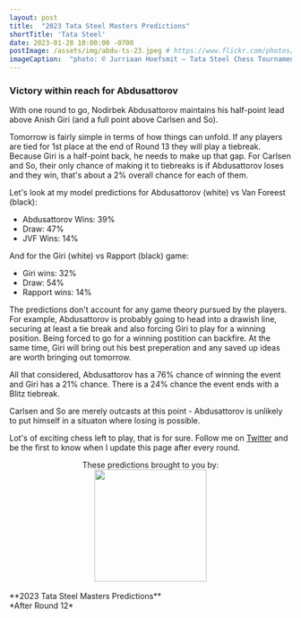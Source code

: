 ```yaml
---
layout: post
title:  "2023 Tata Steel Masters Predictions"
shortTitle: 'Tata Steel'
date: 2023-01-28 10:00:00 -0700
postImage: /assets/img/abdu-ts-23.jpeg # https://www.flickr.com/photos/fide/51782665101/in/photolist-2mTRGfH-2mF3T2E-2mFPiS8-2mGLprG-2mFPiSP-2mGHx2B-2mFraoE-2mH8cTG-2mGWPqT-2mbnW9r-2mbMGAE-2mFFqui-2mFTz2N-2mUmAc9-2mGhtwZ-2mbC9n9-2mFRHrs-2mFDYtd-2mGjizs-2mHa4JP-2mbihND-2mHccpR-2mGKNVX-2mGrZgb-2mbKy8k-2mGp2pN-2mGQHfx-2mbNKm2-2mGoSmJ-2mGoSoC-2mFRfug-2mFRfqP-2mFUBEj-2mFVCsk-2mFSnPS-2mFVCmy-2mGrg6K-2mFJEpo-2mHbFrj-2mHbFoi-2mH9npq-2mHcFF6-2mFDgYa-2mHcbab-2mK1g2L-2mGWPuF-2mH18QK-2mGZ8oD-2mGWPwE-2mGWPM4
imageCaption:  "photo: © Jurriaan Hoefsmit – Tata Steel Chess Tournament 2023"
---
```


<style>

    .field td {padding: 3px 3px; }
    .field th {padding: 3px 3px; }
    .narrow {width: 50%; margin: auto;}
    .post-header{
        margin-bottom: 10px;
    }
    .post-title{
        margin-bottom: 10px;
    }
    .pad{
        padding: 5px;
    }
.postImage {
  display: block;
  text-align: center;
  margin-left: auto;
  margin-right: auto;
  font-size: 12px;
  max-height: 300px;
  padding-top: 0px;
}

.postImage img {
  height: auto;
  max-height: 300px;
}

.caption {
  display: block;
  text-align: center;
  margin-left: auto;
  margin-right: auto;
  font-size: 12px;
}

.yt {
  display: block;
  margin: 0 auto;
}

.chessable-logo {
display: flex;
justify-content: center;
}
.sponsor {
  text-align: center;
}


</style>
<script src="https://cdn.plot.ly/plotly-latest.min.js"></script> 

### Victory within reach for Abdusattorov

With one round to go, Nodirbek Abdusattorov maintains his half-point lead above Anish Giri (and a full point above Carlsen and So).

Tomorrow is fairly simple in terms of how things can unfold. If any players are tied for 1st place at the end of Round 13 they will play a tiebreak. Because Giri is a half-point back, he needs to make up that gap. For Carlsen and So, their only chance of making it to tiebreaks is if Abdusattorov loses and they win, that's about a 2% overall chance for each of them.

Let's look at my model predictions for Abdusattorov (white) vs Van Foreest (black):

  - Abdusattorov Wins: 39%
  - Draw: 47%
  - JVF Wins: 14%

And for the Giri (white) vs Rapport (black) game:

  - Giri wins: 32%
  - Draw: 54%
  - Rapport wins: 14%

The predictions don't account for any game theory pursued by the players. For example, Abdusattorov is probably going to head into a drawish line, securing at least a tie break and also forcing Giri to play for a winning position. Being forced to go for a winning postition can backfire. At the same time, Giri will bring out his best preperation and any saved up ideas are worth bringing out tomorrow.

All that considered, Abdusattorov has a 76% chance of winning the event and Giri has a 21% chance. There is a 24% chance the event ends with a Blitz tiebreak.

Carlsen and So are merely outcasts at this point - Abdusattorov is unlikely to put himself in a situaton where losing is possible.

Lot's of exciting chess left to play, that is for sure. Follow me on [Twitter][twit] and be the first to know when I update this page after every round.

<div class = 'sponsor' style="width:400px; margin:0 auto;">
These predictions brought to you by:
  <div class = 'chessable-logo' >
    <a href = 'https://chessable.com?utm_source=pawnalyze&utm_medium=partner' >
    <img src='/assets/img/chessable.webp' width = '200' style= "margin:0 auto;">
    </a>
  </div>
</div>

<br>
**2023 Tata Steel Masters Predictions** <br>
*After Round 12*

<div>                            <div id="6f640d07-7866-4d1d-a539-bcd1e44a86ea" class="plotly-graph-div" style="height:100%; width:100%;"></div>            <script type="text/javascript">                                    window.PLOTLYENV=window.PLOTLYENV || {};                                    if (document.getElementById("6f640d07-7866-4d1d-a539-bcd1e44a86ea")) {                    Plotly.newPlot(                        "6f640d07-7866-4d1d-a539-bcd1e44a86ea",                        [{"alignmentgroup":"True","hovertemplate":"Win %{y}%","legendgroup":"Carlsen","marker":{"color":"#2f4f4f","pattern":{"shape":""}},"name":"Carlsen","offsetgroup":"Carlsen","orientation":"v","showlegend":true,"textposition":"auto","x":["Pre","Round 1","Round 2","Round 3","Round 4","Round 5","Round 6","Round 7","Round 8","Round 9","Round 10","Round 11","Round 12"],"xaxis":"x","y":[40.2,33.0,45.5,43.2,28.5,7.2,4.8,5.3,16.8,8.2,18.0,13.28,1.98],"yaxis":"y","type":"bar"},{"alignmentgroup":"True","hovertemplate":"Win %{y}%","legendgroup":"Ding Liren","marker":{"color":"#8b4513","pattern":{"shape":""}},"name":"Ding Liren","offsetgroup":"Ding Liren","orientation":"v","showlegend":true,"textposition":"auto","x":["Pre","Round 1","Round 2","Round 3","Round 4","Round 5","Round 6","Round 7","Round 8","Round 9"],"xaxis":"x","y":[21.8,35.1,25.3,25.2,12.1,9.3,6.8,2.5,2.7,0.1],"yaxis":"y","type":"bar"},{"alignmentgroup":"True","hovertemplate":"Win %{y}%","legendgroup":"Caruana","marker":{"color":"#006400","pattern":{"shape":""}},"name":"Caruana","offsetgroup":"Caruana","orientation":"v","showlegend":true,"textposition":"auto","x":["Pre","Round 1","Round 2","Round 3","Round 4","Round 5","Round 6","Round 7","Round 8","Round 9","Round 10","Round 11"],"xaxis":"x","y":[8.8,6.9,6.3,9.6,12.1,11.9,23.1,15.4,4.5,2.2,0.7,0.19],"yaxis":"y","type":"bar"},{"alignmentgroup":"True","hovertemplate":"Win %{y}%","legendgroup":"Giri","marker":{"color":"#000080","pattern":{"shape":""}},"name":"Giri","offsetgroup":"Giri","orientation":"v","showlegend":true,"textposition":"auto","x":["Pre","Round 1","Round 2","Round 3","Round 4","Round 5","Round 6","Round 7","Round 8","Round 9","Round 10","Round 11","Round 12"],"xaxis":"x","y":[7.6,7.4,10.9,10.9,30.2,30.1,24.0,18.0,14.4,36.4,36.0,28.22,21.43],"yaxis":"y","type":"bar"},{"alignmentgroup":"True","hovertemplate":"Win %{y}%","legendgroup":"So","marker":{"color":"#ff4500","pattern":{"shape":""}},"name":"So","offsetgroup":"So","orientation":"v","showlegend":true,"textposition":"auto","x":["Pre","Round 1","Round 2","Round 3","Round 4","Round 5","Round 6","Round 7","Round 8","Round 9","Round 10","Round 11","Round 12"],"xaxis":"x","y":[6.8,5.3,3.3,3.4,3.6,3.9,7.6,12.5,14.1,10.7,6.6,7.43,0.97],"yaxis":"y","type":"bar"},{"alignmentgroup":"True","hovertemplate":"Win %{y}%","legendgroup":"Rapport","marker":{"color":"#00ced1","pattern":{"shape":""}},"name":"Rapport","offsetgroup":"Rapport","orientation":"v","showlegend":true,"textposition":"auto","x":["Pre","Round 1","Round 2","Round 3","Round 4","Round 5","Round 6","Round 7","Round 8","Round 9","Round 10"],"xaxis":"x","y":[3.7,0.9,0.7,0.5,0.5,0.4,0.3,0.0,0.0,0.1,0.0],"yaxis":"y","type":"bar"},{"alignmentgroup":"True","hovertemplate":"Win %{y}%","legendgroup":"Aronian","marker":{"color":"#ffd700","pattern":{"shape":""}},"name":"Aronian","offsetgroup":"Aronian","orientation":"v","showlegend":true,"textposition":"auto","x":["Pre","Round 1","Round 2","Round 3","Round 4","Round 5","Round 6","Round 7","Round 8","Round 9","Round 10","Round 11"],"xaxis":"x","y":[3.4,4.0,2.4,2.0,3.3,7.8,8.5,5.0,3.9,1.4,0.7,0.19],"yaxis":"y","type":"bar"},{"alignmentgroup":"True","hovertemplate":"Win %{y}%","legendgroup":"Gukesh D","marker":{"color":"#c71585","pattern":{"shape":""}},"name":"Gukesh D","offsetgroup":"Gukesh D","orientation":"v","showlegend":true,"textposition":"auto","x":["Pre","Round 1","Round 2","Round 3","Round 4","Round 5"],"xaxis":"x","y":[1.9,0.6,0.1,0.1,0.1,0.0],"yaxis":"y","type":"bar"},{"alignmentgroup":"True","hovertemplate":"Win %{y}%","legendgroup":"Maghsoodloo","marker":{"color":"#7fff00","pattern":{"shape":""}},"name":"Maghsoodloo","offsetgroup":"Maghsoodloo","orientation":"v","showlegend":true,"textposition":"auto","x":["Pre","Round 1","Round 2","Round 3","Round 4","Round 5","Round 6","Round 7","Round 8"],"xaxis":"x","y":[1.6,1.0,1.2,0.8,0.2,0.7,0.7,0.2,0.0],"yaxis":"y","type":"bar"},{"alignmentgroup":"True","hovertemplate":"Win %{y}%","legendgroup":"Abdusattorov","marker":{"color":"#00fa9a","pattern":{"shape":""}},"name":"Abdusattorov","offsetgroup":"Abdusattorov","orientation":"v","showlegend":true,"textposition":"auto","x":["Pre","Round 1","Round 2","Round 3","Round 4","Round 5","Round 6","Round 7","Round 8","Round 9","Round 10","Round 11","Round 12"],"xaxis":"x","y":[1.5,3.4,2.6,3.0,6.9,26.7,22.2,38.9,43.2,40.7,38.0,50.69,75.62],"yaxis":"y","type":"bar"},{"alignmentgroup":"True","hovertemplate":"Win %{y}%","legendgroup":"Erigaisi Arjun","marker":{"color":"#0000ff","pattern":{"shape":""}},"name":"Erigaisi Arjun","offsetgroup":"Erigaisi Arjun","orientation":"v","showlegend":true,"textposition":"auto","x":["Pre","Round 1","Round 2","Round 3","Round 4","Round 5","Round 6","Round 7"],"xaxis":"x","y":[1.4,1.1,1.0,0.9,1.3,1.0,1.1,0.1],"yaxis":"y","type":"bar"},{"alignmentgroup":"True","hovertemplate":"Win %{y}%","legendgroup":"Keymer","marker":{"color":"#ff00ff","pattern":{"shape":""}},"name":"Keymer","offsetgroup":"Keymer","orientation":"v","showlegend":true,"textposition":"auto","x":["Pre","Round 1","Round 2","Round 3","Round 4","Round 5"],"xaxis":"x","y":[0.6,0.5,0.2,0.2,0.0,0.0],"yaxis":"y","type":"bar"},{"alignmentgroup":"True","hovertemplate":"Win %{y}%","legendgroup":"Van Foreest","marker":{"color":"#6495ed","pattern":{"shape":""}},"name":"Van Foreest","offsetgroup":"Van Foreest","orientation":"v","showlegend":true,"textposition":"auto","x":["Pre","Round 1","Round 2","Round 3","Round 4","Round 6"],"xaxis":"x","y":[0.4,0.4,0.3,0.1,0.1,0.0],"yaxis":"y","type":"bar"},{"alignmentgroup":"True","hovertemplate":"Win %{y}%","legendgroup":"Praggnanandhaa","marker":{"color":"#f5deb3","pattern":{"shape":""}},"name":"Praggnanandhaa","offsetgroup":"Praggnanandhaa","orientation":"v","showlegend":true,"textposition":"auto","x":["Pre","Round 1","Round 2","Round 3","Round 4","Round 5","Round 6","Round 7","Round 8","Round 9","Round 10"],"xaxis":"x","y":[0.4,0.3,0.3,0.1,1.2,1.1,1.0,2.1,0.5,0.2,0.0],"yaxis":"y","type":"bar"}],                        {"barmode":"relative","hovermode":"x unified","legend":{"title":{"text":"Name"},"tracegroupgap":0,"traceorder":"reversed"},"margin":{"t":60},"template":{"data":{"barpolar":[{"marker":{"line":{"color":"white","width":0.5},"pattern":{"fillmode":"overlay","size":10,"solidity":0.2}},"type":"barpolar"}],"bar":[{"error_x":{"color":"rgb(36,36,36)"},"error_y":{"color":"rgb(36,36,36)"},"marker":{"line":{"color":"white","width":0.5},"pattern":{"fillmode":"overlay","size":10,"solidity":0.2}},"type":"bar"}],"carpet":[{"aaxis":{"endlinecolor":"rgb(36,36,36)","gridcolor":"white","linecolor":"white","minorgridcolor":"white","startlinecolor":"rgb(36,36,36)"},"baxis":{"endlinecolor":"rgb(36,36,36)","gridcolor":"white","linecolor":"white","minorgridcolor":"white","startlinecolor":"rgb(36,36,36)"},"type":"carpet"}],"choropleth":[{"colorbar":{"outlinewidth":1,"tickcolor":"rgb(36,36,36)","ticks":"outside"},"type":"choropleth"}],"contourcarpet":[{"colorbar":{"outlinewidth":1,"tickcolor":"rgb(36,36,36)","ticks":"outside"},"type":"contourcarpet"}],"contour":[{"colorbar":{"outlinewidth":1,"tickcolor":"rgb(36,36,36)","ticks":"outside"},"colorscale":[[0.0,"#440154"],[0.1111111111111111,"#482878"],[0.2222222222222222,"#3e4989"],[0.3333333333333333,"#31688e"],[0.4444444444444444,"#26828e"],[0.5555555555555556,"#1f9e89"],[0.6666666666666666,"#35b779"],[0.7777777777777778,"#6ece58"],[0.8888888888888888,"#b5de2b"],[1.0,"#fde725"]],"type":"contour"}],"heatmapgl":[{"colorbar":{"outlinewidth":1,"tickcolor":"rgb(36,36,36)","ticks":"outside"},"colorscale":[[0.0,"#440154"],[0.1111111111111111,"#482878"],[0.2222222222222222,"#3e4989"],[0.3333333333333333,"#31688e"],[0.4444444444444444,"#26828e"],[0.5555555555555556,"#1f9e89"],[0.6666666666666666,"#35b779"],[0.7777777777777778,"#6ece58"],[0.8888888888888888,"#b5de2b"],[1.0,"#fde725"]],"type":"heatmapgl"}],"heatmap":[{"colorbar":{"outlinewidth":1,"tickcolor":"rgb(36,36,36)","ticks":"outside"},"colorscale":[[0.0,"#440154"],[0.1111111111111111,"#482878"],[0.2222222222222222,"#3e4989"],[0.3333333333333333,"#31688e"],[0.4444444444444444,"#26828e"],[0.5555555555555556,"#1f9e89"],[0.6666666666666666,"#35b779"],[0.7777777777777778,"#6ece58"],[0.8888888888888888,"#b5de2b"],[1.0,"#fde725"]],"type":"heatmap"}],"histogram2dcontour":[{"colorbar":{"outlinewidth":1,"tickcolor":"rgb(36,36,36)","ticks":"outside"},"colorscale":[[0.0,"#440154"],[0.1111111111111111,"#482878"],[0.2222222222222222,"#3e4989"],[0.3333333333333333,"#31688e"],[0.4444444444444444,"#26828e"],[0.5555555555555556,"#1f9e89"],[0.6666666666666666,"#35b779"],[0.7777777777777778,"#6ece58"],[0.8888888888888888,"#b5de2b"],[1.0,"#fde725"]],"type":"histogram2dcontour"}],"histogram2d":[{"colorbar":{"outlinewidth":1,"tickcolor":"rgb(36,36,36)","ticks":"outside"},"colorscale":[[0.0,"#440154"],[0.1111111111111111,"#482878"],[0.2222222222222222,"#3e4989"],[0.3333333333333333,"#31688e"],[0.4444444444444444,"#26828e"],[0.5555555555555556,"#1f9e89"],[0.6666666666666666,"#35b779"],[0.7777777777777778,"#6ece58"],[0.8888888888888888,"#b5de2b"],[1.0,"#fde725"]],"type":"histogram2d"}],"histogram":[{"marker":{"line":{"color":"white","width":0.6}},"type":"histogram"}],"mesh3d":[{"colorbar":{"outlinewidth":1,"tickcolor":"rgb(36,36,36)","ticks":"outside"},"type":"mesh3d"}],"parcoords":[{"line":{"colorbar":{"outlinewidth":1,"tickcolor":"rgb(36,36,36)","ticks":"outside"}},"type":"parcoords"}],"pie":[{"automargin":true,"type":"pie"}],"scatter3d":[{"line":{"colorbar":{"outlinewidth":1,"tickcolor":"rgb(36,36,36)","ticks":"outside"}},"marker":{"colorbar":{"outlinewidth":1,"tickcolor":"rgb(36,36,36)","ticks":"outside"}},"type":"scatter3d"}],"scattercarpet":[{"marker":{"colorbar":{"outlinewidth":1,"tickcolor":"rgb(36,36,36)","ticks":"outside"}},"type":"scattercarpet"}],"scattergeo":[{"marker":{"colorbar":{"outlinewidth":1,"tickcolor":"rgb(36,36,36)","ticks":"outside"}},"type":"scattergeo"}],"scattergl":[{"marker":{"colorbar":{"outlinewidth":1,"tickcolor":"rgb(36,36,36)","ticks":"outside"}},"type":"scattergl"}],"scattermapbox":[{"marker":{"colorbar":{"outlinewidth":1,"tickcolor":"rgb(36,36,36)","ticks":"outside"}},"type":"scattermapbox"}],"scatterpolargl":[{"marker":{"colorbar":{"outlinewidth":1,"tickcolor":"rgb(36,36,36)","ticks":"outside"}},"type":"scatterpolargl"}],"scatterpolar":[{"marker":{"colorbar":{"outlinewidth":1,"tickcolor":"rgb(36,36,36)","ticks":"outside"}},"type":"scatterpolar"}],"scatter":[{"marker":{"colorbar":{"outlinewidth":1,"tickcolor":"rgb(36,36,36)","ticks":"outside"}},"type":"scatter"}],"scatterternary":[{"marker":{"colorbar":{"outlinewidth":1,"tickcolor":"rgb(36,36,36)","ticks":"outside"}},"type":"scatterternary"}],"surface":[{"colorbar":{"outlinewidth":1,"tickcolor":"rgb(36,36,36)","ticks":"outside"},"colorscale":[[0.0,"#440154"],[0.1111111111111111,"#482878"],[0.2222222222222222,"#3e4989"],[0.3333333333333333,"#31688e"],[0.4444444444444444,"#26828e"],[0.5555555555555556,"#1f9e89"],[0.6666666666666666,"#35b779"],[0.7777777777777778,"#6ece58"],[0.8888888888888888,"#b5de2b"],[1.0,"#fde725"]],"type":"surface"}],"table":[{"cells":{"fill":{"color":"rgb(237,237,237)"},"line":{"color":"white"}},"header":{"fill":{"color":"rgb(217,217,217)"},"line":{"color":"white"}},"type":"table"}]},"layout":{"annotationdefaults":{"arrowhead":0,"arrowwidth":1},"autotypenumbers":"strict","coloraxis":{"colorbar":{"outlinewidth":1,"tickcolor":"rgb(36,36,36)","ticks":"outside"}},"colorscale":{"diverging":[[0.0,"rgb(103,0,31)"],[0.1,"rgb(178,24,43)"],[0.2,"rgb(214,96,77)"],[0.3,"rgb(244,165,130)"],[0.4,"rgb(253,219,199)"],[0.5,"rgb(247,247,247)"],[0.6,"rgb(209,229,240)"],[0.7,"rgb(146,197,222)"],[0.8,"rgb(67,147,195)"],[0.9,"rgb(33,102,172)"],[1.0,"rgb(5,48,97)"]],"sequential":[[0.0,"#440154"],[0.1111111111111111,"#482878"],[0.2222222222222222,"#3e4989"],[0.3333333333333333,"#31688e"],[0.4444444444444444,"#26828e"],[0.5555555555555556,"#1f9e89"],[0.6666666666666666,"#35b779"],[0.7777777777777778,"#6ece58"],[0.8888888888888888,"#b5de2b"],[1.0,"#fde725"]],"sequentialminus":[[0.0,"#440154"],[0.1111111111111111,"#482878"],[0.2222222222222222,"#3e4989"],[0.3333333333333333,"#31688e"],[0.4444444444444444,"#26828e"],[0.5555555555555556,"#1f9e89"],[0.6666666666666666,"#35b779"],[0.7777777777777778,"#6ece58"],[0.8888888888888888,"#b5de2b"],[1.0,"#fde725"]]},"colorway":["#1F77B4","#FF7F0E","#2CA02C","#D62728","#9467BD","#8C564B","#E377C2","#7F7F7F","#BCBD22","#17BECF"],"font":{"color":"rgb(36,36,36)"},"geo":{"bgcolor":"white","lakecolor":"white","landcolor":"white","showlakes":true,"showland":true,"subunitcolor":"white"},"hoverlabel":{"align":"left"},"hovermode":"closest","mapbox":{"style":"light"},"paper_bgcolor":"white","plot_bgcolor":"white","polar":{"angularaxis":{"gridcolor":"rgb(232,232,232)","linecolor":"rgb(36,36,36)","showgrid":false,"showline":true,"ticks":"outside"},"bgcolor":"white","radialaxis":{"gridcolor":"rgb(232,232,232)","linecolor":"rgb(36,36,36)","showgrid":false,"showline":true,"ticks":"outside"}},"scene":{"xaxis":{"backgroundcolor":"white","gridcolor":"rgb(232,232,232)","gridwidth":2,"linecolor":"rgb(36,36,36)","showbackground":true,"showgrid":false,"showline":true,"ticks":"outside","zeroline":false,"zerolinecolor":"rgb(36,36,36)"},"yaxis":{"backgroundcolor":"white","gridcolor":"rgb(232,232,232)","gridwidth":2,"linecolor":"rgb(36,36,36)","showbackground":true,"showgrid":false,"showline":true,"ticks":"outside","zeroline":false,"zerolinecolor":"rgb(36,36,36)"},"zaxis":{"backgroundcolor":"white","gridcolor":"rgb(232,232,232)","gridwidth":2,"linecolor":"rgb(36,36,36)","showbackground":true,"showgrid":false,"showline":true,"ticks":"outside","zeroline":false,"zerolinecolor":"rgb(36,36,36)"}},"shapedefaults":{"fillcolor":"black","line":{"width":0},"opacity":0.3},"ternary":{"aaxis":{"gridcolor":"rgb(232,232,232)","linecolor":"rgb(36,36,36)","showgrid":false,"showline":true,"ticks":"outside"},"baxis":{"gridcolor":"rgb(232,232,232)","linecolor":"rgb(36,36,36)","showgrid":false,"showline":true,"ticks":"outside"},"bgcolor":"white","caxis":{"gridcolor":"rgb(232,232,232)","linecolor":"rgb(36,36,36)","showgrid":false,"showline":true,"ticks":"outside"}},"title":{"x":0.05},"xaxis":{"automargin":true,"gridcolor":"rgb(232,232,232)","linecolor":"rgb(36,36,36)","showgrid":false,"showline":true,"ticks":"outside","title":{"standoff":15},"zeroline":false,"zerolinecolor":"rgb(36,36,36)"},"yaxis":{"automargin":true,"gridcolor":"rgb(232,232,232)","linecolor":"rgb(36,36,36)","showgrid":false,"showline":true,"ticks":"outside","title":{"standoff":15},"zeroline":false,"zerolinecolor":"rgb(36,36,36)"}}},"title":{"text":"Probability of Winning by Round | Pawnalyze.com"},"xaxis":{"anchor":"y","domain":[0.0,1.0],"title":{"text":"Round"}},"yaxis":{"anchor":"x","domain":[0.0,1.0],"range":[0,100],"title":{"text":"Win %"}}},                        {"responsive": true}                    )                };                            </script>        </div>

| Name           |   Win % |   Score |
|:---------------|--------:|--------:|
| Abdusattorov   |    75.6 |     8.0 |
| Giri           |    21.4 |     7.5 |
| Carlsen        |     2.0 |     7.0 |
| So             |     1.0 |     7.0 |
| Aronian        |     0.0 |     6.5 |
| Caruana        |     0.0 |     6.5 |
| Rapport        |     0.0 |     6.5 |
| Maghsoodloo    |     0.0 |     6.0 |
| Praggnanandhaa |     0.0 |     5.5 |
| Gukesh D       |     0.0 |     5.0 |
| Ding Liren     |     0.0 |     5.0 |
| Van Foreest    |     0.0 |     5.0 |
| Keymer         |     0.0 |     4.5 |
| Erigaisi Arjun |     0.0 |     4.0 |
{: .field .narrow}
<br>

*Note: an earlier version of this article pegged Carlsen's initial winning chances at 52.2%. I found a bug in my code that turned the torunament into a double round robin. A longer tournament would favor Carlsen, so his chances dropped to 40%.*


[wiki]: https://en.wikipedia.org/wiki/Candidates_Tournament_2022
[twit]: https://twitter.com/pawnalyze
[regs]: https://handbook.fide.com/files/handbook/Regulations_for_the_FIDE_Candidates_Tournament_2022.pdf
[bullet]: https://twitter.com/pawnalyze/status/1542350916409405441?s=20&t=qSrsX6mLumfQwBMFhet1mQ
[model]: https://pawnalyze.com/tournament/2022/02/27/Elo-Rating-Accuracy-Is-Machine-Learning-Better.html
[cand]: tournaments/2022-candidates-tournament/index.md
[record]: https://en.wikipedia.org/wiki/List_of_world_records_in_chess#:~:text=The%20highest%20known%20tournament%20performance,at%20the%202014%20Sinquefield%20Cup.
[2900]: https://pawnalyze.com/magnus-carlsen-2900-elo/

**Original commentary for the tournament:**

### Carlsen looks for 9th victory in Wijk aan Zee

World chess champion Magnus Carlsen is seeking his 9th title at the prestigious Wijk aan Zee tournament in the Netherlands. The Norwegian grandmaster has dominated the chess world in recent years, solidifying his status as one of the greatest players of all time.

Carlsen will face stiff competition from a mix of seasoned veterans and rising stars in the chess world. Among his challengers are former World Championship match foe Fabiano Caruana, Ding Liren (2023 World Championship Challenger), as well as top-ranked players such as Anish Giri, Wesley So, and Richard Rapport.

Despite the formidable lineup, Carlsen remains the favorite to win the tournament. The Norwegian grandmaster is currently ranked number one in the world and has a string of impressive victories under his belt, coming off becoming the triple-champ after securing the World Rapid AND Blitz titles in December.

However, the young guns in the tournament should not be underestimated. Players such as Gukesh D, Praggnanandhaa, Keymer, and Abdusattorov have nothing to lose and will be eager to make a bigger name for themselves by taking down the world champion.

Overall, the Tata Steel Chess Tournament promises to be an exciting event, with Magnus Carlsen seeking to defend his title against a strong field of challengers.